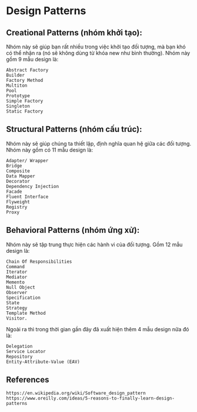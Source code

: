 # Design Patterns

## Creational Patterns (nhóm khởi tạo):

Nhóm này sẽ giúp bạn rất nhiều trong việc khởi tạo đối tượng, mà bạn khó có thể nhận ra (nó sẽ không dùng từ khóa new như bình thường). Nhóm này gồm 9 mẫu design là:

    Abstract Factory
    Builder
    Factory Method
    Multiton
    Pool
    Prototype
    Simple Factory
    Singleton
    Static Factory

## Structural Patterns (nhóm cấu trúc):

Nhóm này sẽ giúp chúng ta thiết lập, định nghĩa quan hệ giữa các đối tượng. Nhóm này gồm có 11 mẫu design là:

    Adapter/ Wrapper
    Bridge
    Composite
    Data Mapper
    Decorator
    Dependency Injection
    Facade
    Fluent Interface
    Flyweight
    Registry
    Proxy

## Behavioral Patterns (nhóm ứng xử):

Nhóm này sẽ tập trung thực hiện các hành vi của đối tượng. Gồm 12 mẫu design là:

    Chain Of Responsibilities
    Command
    Iterator
    Mediator
    Memento
    Null Object
    Observer
    Specification
    State
    Strategy
    Template Method
    Visitor. 

Ngoài ra thì trong thời gian gần đây đã xuất hiện thêm 4 mẫu design nữa đó là:

    Delegation
    Service Locator
    Repository
    Entity-Attribute-Value (EAV)

## References

    https://en.wikipedia.org/wiki/Software_design_pattern
    https://www.oreilly.com/ideas/5-reasons-to-finally-learn-design-patterns

